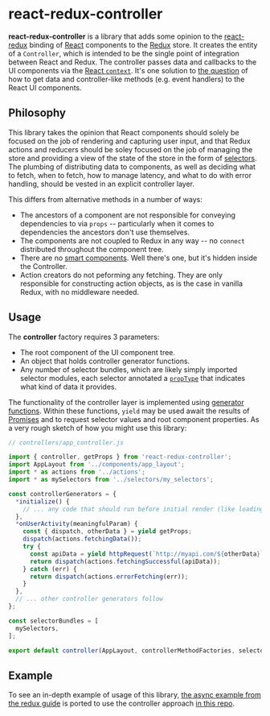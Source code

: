 # react-redux-controller

**react-redux-controller** is a library that adds some opinion to the [react-redux](https://github.com/rackt/react-redux) binding of [React](https://facebook.github.io/react/index.html) components to the [Redux](http://redux.js.org/) store. It creates the entity of a `Controller`, which is intended to be the single point of integration between React and Redux. The controller passes data and callbacks to the UI components via the [React `context`](https://facebook.github.io/react/docs/context.html). It's one solution to [the question](http://stackoverflow.com/a/34320909/807674) of how to get data and controller-like methods (e.g. event handlers) to the React UI components.

## Philosophy

This library takes the opinion that React components should solely be focused on the job of rendering and capturing user input, and that Redux actions and reducers should be soley focused on the job of managing the store and providing a view of the state of the store in the form of [selectors](http://rackt.org/redux/docs/basics/UsageWithReact.html). The plumbing of distributing data to components, as well as deciding what to fetch, when to fetch, how to manage latency, and what to do with error handling, should be vested in an explicit controller layer.

This differs from alternative methods in a number of ways:

- The ancestors of a component are not responsible for conveying dependencies to via `props` -- particularly when it comes to dependencies the ancestors don't use themselves.
- The components are not coupled to Redux in any way -- no `connect` distributed throughout the component tree.
- There are no [smart components](https://medium.com/@dan_abramov/smart-and-dumb-components-7ca2f9a7c7d0#.m5y0saa0k). Well there's one, but it's hidden inside the Controller.
- Action creators do not peforming any fetching. They are only responsible for constructing action objects, as is the case in vanilla Redux, with no middleware needed.

## Usage

The **controller** factory requires 3 parameters:

- The root component of the UI component tree.
- An object that holds controller generator functions.
- Any number of selector bundles, which are likely simply imported selector modules, each selector annotated a [`propType`](https://facebook.github.io/react/docs/reusable-components.html) that indicates what kind of data it provides.

The functionality of the controller layer is implemented using [generator functions](http://www.2ality.com/2015/03/es6-generators.html). Within these functions, `yield` may be used await the results of [Promises](http://www.2ality.com/2014/09/es6-promises-foundations.html) and to request selector values and root component properties. As a very rough sketch of how you might use this library:

```javascript
// controllers/app_controller.js

import { controller, getProps } from 'react-redux-controller';
import AppLayout from '../components/app_layout';
import * as actions from '../actions';
import * as mySelectors from '../selectors/my_selectors';

const controllerGenerators = {
  *initialize() {
    // ... any code that should run before initial render (like loading actions)
  },
  *onUserActivity(meaningfulParam) {
    const { dispatch, otherData } = yield getProps;
    dispatch(actions.fetchingData());
    try {
      const apiData = yield httpRequest(`http://myapi.com/${otherData}`);
      return dispatch(actions.fetchingSuccessful(apiData));
    } catch (err) {
      return dispatch(actions.errorFetching(err));
    }
  },
  // ... other controller generators follow
};

const selectorBundles = [
  mySelectors,
];

export default controller(AppLayout, controllerMethodFactories, selectorBundles);

```

## Example

To see an in-depth example of usage of this library, [the async example from the redux guide](http://redux.js.org/docs/advanced/ExampleRedditAPI.html) is ported to use the controller approach [in this repo](https://github.com/artsy/react-redux-controller/blob/master/example/README.md).
